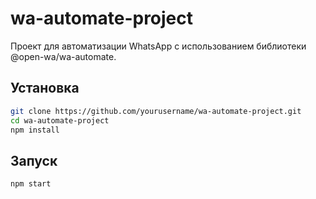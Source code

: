 # wa-automate-project

Проект для автоматизации WhatsApp с использованием библиотеки @open-wa/wa-automate.

## Установка

```bash
git clone https://github.com/yourusername/wa-automate-project.git
cd wa-automate-project
npm install
```

## Запуск

```bash
npm start
```
